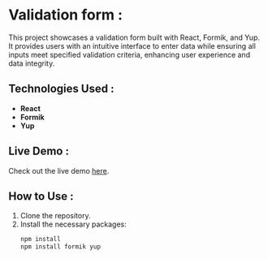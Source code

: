 # Validation form :

This project showcases a validation form built with React, Formik, and Yup. 
It provides users with an intuitive interface to enter data while ensuring all inputs meet specified validation criteria, 
enhancing user experience and data integrity.

## Technologies Used :
- **React**
- **Formik**
- **Yup**

## Live Demo :
Check out the live demo [here](https://validation-form-snowy.vercel.app/).

## How to Use :
1. Clone the repository.
2. Install the necessary packages:
   ```bash
   npm install
   npm install formik yup

